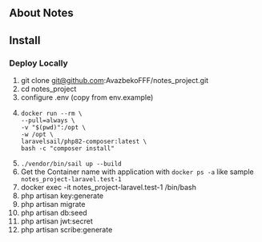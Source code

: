 ## About Notes

## Install
### Deploy Locally
1. git clone git@github.com:AvazbekoFFF/notes_project.git
2. cd notes_project
3. configure .env (copy from env.example)
4. ```
   docker run --rm \
   --pull=always \
   -v "$(pwd)":/opt \
   -w /opt \
   laravelsail/php82-composer:latest \
   bash -c "composer install"
   ```
5. `./vendor/bin/sail up --build`
6. Get the Container name with application with `docker ps -a` like sample ` notes_project-laravel.test-1`
7. docker exec -it notes_project-laravel.test-1 /bin/bash
8. php artisan key:generate
9. php artisan migrate
10. php artisan db:seed
11. php artisan jwt:secret
12. php artisan scribe:generate
